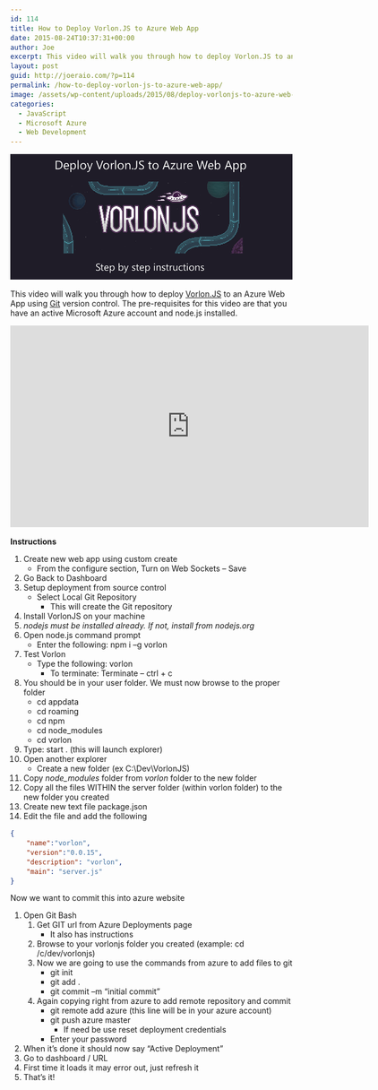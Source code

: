 ```yaml
---
id: 114
title: How to Deploy Vorlon.JS to Azure Web App
date: 2015-08-24T10:37:31+00:00
author: Joe
excerpt: This video will walk you through how to deploy Vorlon.JS to an Azure Web App using Git version control. The pre-requisites for this video are that you have an active Microsoft Azure account and node.js installed.
layout: post
guid: http://joeraio.com/?p=114
permalink: /how-to-deploy-vorlon-js-to-azure-web-app/
image: /assets/wp-content/uploads/2015/08/deploy-vorlonjs-to-azure-web-app.png
categories:
  - JavaScript
  - Microsoft Azure
  - Web Development
---
```

![How to Deploy Vorlon.JS to Azure Web App](/assets/wp-content/uploads/2015/08/deploy-vorlonjs-to-azure-web-app.png)

This video will walk you through how to deploy [Vorlon.JS](http://www.vorlonjs.io/) to an Azure Web App using [Git](https://git-scm.com/) version control. The pre-requisites for this video are that you have an active Microsoft Azure account and node.js installed.

<iframe src="https://channel9.msdn.com/Blogs/joeraio/Deploying-VorlonJS-to-Azure-Web-App-for-Remote-Debugging/player" width="640" height="360" allowFullScreen frameBorder="0"></iframe>

**Instructions** 

  1. Create new web app using custom create 
      - From the configure section, Turn on Web Sockets – Save
  2. Go Back to Dashboard
  3. Setup deployment from source control 
      - Select Local Git Repository 
          - This will create the Git repository
  4. Install VorlonJS on your machine
  5. _nodejs must be installed already. If not, install from nodejs.org_
  6. Open node.js command prompt
      - Enter the following: npm i –g vorlon
  7. Test Vorlon
      - Type the following: vorlon 
          - To terminate: Terminate – ctrl + c
  8. You should be in your user folder. We must now browse to the proper folder 
      - cd appdata
      - cd roaming
      - cd npm
      - cd node_modules
      - cd vorlon
  9. Type: start . (this will launch explorer)
 10. Open another explorer 
      - Create a new folder (ex C:\Dev\VorlonJS)
 11. Copy _node_modules_ folder from _vorlon_ folder to the new folder
 12. Copy all the files WITHIN the server folder (within vorlon folder) to the new folder you created
 13. Create new text file package.json
 14. Edit the file and add the following

```json
{
    "name":"vorlon",
    "version":"0.0.15",
    "description": "vorlon",
    "main": "server.js"
}
```

Now we want to commit this into azure website

  1. Open Git Bash
      1. Get GIT url from Azure Deployments page 
          - It also has instructions
      2. Browse to your vorlonjs folder you created (example: cd /c/dev/vorlonjs)
      3. Now we are going to use the commands from azure to add files to git 
          - git init
          - git add .
          - git commit –m &#8220;initial commit&#8221;
      4. Again copying right from azure to add remote repository and commit 
          - git remote add azure (this line will be in your azure account)
          - git push azure master 
              - If need be use reset deployment credentials
          - Enter your password
  2. When it&#8217;s done it should now say &#8220;Active Deployment&#8221;
  3. Go to dashboard / URL
  4. First time it loads it may error out, just refresh it
  5. That&#8217;s it!